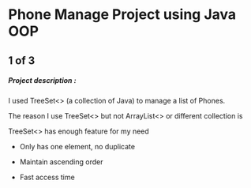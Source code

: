 
# **Phone Manage Project using Java OOP**

## 1 of 3

##### Project description :

I used TreeSet<> (a collection of Java) to manage a list of Phones.

The reason I use TreeSet<> but not ArrayList<> or different collection is 

TreeSet<> has enough feature for my need

+ Only has one element, no duplicate

+ Maintain ascending order

+ Fast access time